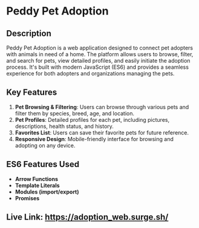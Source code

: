 # Peddy Pet Adoption

## Description
Peddy Pet Adoption is a web application designed to connect pet adopters with animals in need of a home. The platform allows users to browse, filter, and search for pets, view detailed profiles, and easily initiate the adoption process. It's built with modern JavaScript (ES6) and provides a seamless experience for both adopters and organizations managing the pets.

## Key Features
1. **Pet Browsing & Filtering**: Users can browse through various pets and filter them by species, breed, age, and location.
2. **Pet Profiles**: Detailed profiles for each pet, including pictures, descriptions, health status, and history.
3. **Favorites List**: Users can save their favorite pets for future reference.
4. **Responsive Design**: Mobile-friendly interface for browsing and adopting on any device.

## ES6 Features Used
- **Arrow Functions**
- **Template Literals**
- **Modules (import/export)**
- **Promises**


## Live Link: https://adoption_web.surge.sh/
